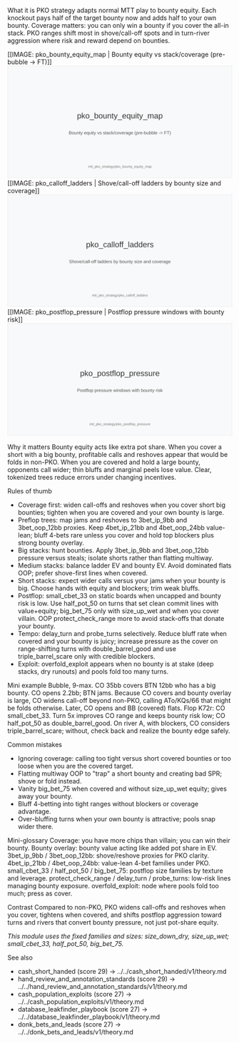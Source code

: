What it is
PKO strategy adapts normal MTT play to bounty equity. Each knockout pays half of the target bounty now and adds half to your own bounty. Coverage matters: you can only win a bounty if you cover the all-in stack. PKO ranges shift most in shove/call-off spots and in turn-river aggression where risk and reward depend on bounties.

[[IMAGE: pko_bounty_equity_map | Bounty equity vs stack/coverage (pre-bubble -> FT)]]
![Bounty equity vs stack/coverage (pre-bubble -> FT)](images/pko_bounty_equity_map.svg)
[[IMAGE: pko_calloff_ladders | Shove/call-off ladders by bounty size and coverage]]
![Shove/call-off ladders by bounty size and coverage](images/pko_calloff_ladders.svg)
[[IMAGE: pko_postflop_pressure | Postflop pressure windows with bounty risk]]
![Postflop pressure windows with bounty risk](images/pko_postflop_pressure.svg)

Why it matters
Bounty equity acts like extra pot share. When you cover a short with a big bounty, profitable calls and reshoves appear that would be folds in non-PKO. When you are covered and hold a large bounty, opponents call wider; thin bluffs and marginal peels lose value. Clear, tokenized trees reduce errors under changing incentives.

Rules of thumb
- Coverage first: widen call-offs and reshoves when you cover short big bounties; tighten when you are covered and your own bounty is large.
- Preflop trees: map jams and reshoves to 3bet_ip_9bb and 3bet_oop_12bb proxies. Keep 4bet_ip_21bb and 4bet_oop_24bb value-lean; bluff 4-bets rare unless you cover and hold top blockers plus strong bounty overlay.
- Big stacks: hunt bounties. Apply 3bet_ip_9bb and 3bet_oop_12bb pressure versus steals; isolate shorts rather than flatting multiway.
- Medium stacks: balance ladder EV and bounty EV. Avoid dominated flats OOP; prefer shove-first lines when covered.
- Short stacks: expect wider calls versus your jams when your bounty is big. Choose hands with equity and blockers; trim weak bluffs.
- Postflop: small_cbet_33 on static boards when uncapped and bounty risk is low. Use half_pot_50 on turns that set clean commit lines with value+equity; big_bet_75 only with size_up_wet and when you cover villain. OOP protect_check_range more to avoid stack-offs that donate your bounty.
- Tempo: delay_turn and probe_turns selectively. Reduce bluff rate when covered and your bounty is juicy; increase pressure as the cover on range-shifting turns with double_barrel_good and use triple_barrel_scare only with credible blockers.
- Exploit: overfold_exploit appears when no bounty is at stake (deep stacks, dry runouts) and pools fold too many turns.

Mini example
Bubble, 9-max. CO 35bb covers BTN 12bb who has a big bounty. CO opens 2.2bb; BTN jams. Because CO covers and bounty overlay is large, CO widens call-off beyond non-PKO, calling ATo/KQs/66 that might be folds otherwise. Later, CO opens and BB (covered) flats. Flop K72r: CO small_cbet_33. Turn 5x improves CO range and keeps bounty risk low; CO half_pot_50 as double_barrel_good. On river A, with blockers, CO considers triple_barrel_scare; without, check back and realize the bounty edge safely.

Common mistakes
- Ignoring coverage: calling too tight versus short covered bounties or too loose when you are the covered target.
- Flatting multiway OOP to "trap" a short bounty and creating bad SPR; shove or fold instead.
- Vanity big_bet_75 when covered and without size_up_wet equity; gives away your bounty.
- Bluff 4-betting into tight ranges without blockers or coverage advantage.
- Over-bluffing turns when your own bounty is attractive; pools snap wider there.

Mini-glossary
Coverage: you have more chips than villain; you can win their bounty.
Bounty overlay: bounty value acting like added pot share in EV.
3bet_ip_9bb / 3bet_oop_12bb: shove/reshove proxies for PKO clarity.
4bet_ip_21bb / 4bet_oop_24bb: value-lean 4-bet families under PKO.
small_cbet_33 / half_pot_50 / big_bet_75: postflop size families by texture and leverage.
protect_check_range / delay_turn / probe_turns: low-risk lines managing bounty exposure.
overfold_exploit: node where pools fold too much; press as cover.

Contrast
Compared to non-PKO, PKO widens call-offs and reshoves when you cover, tightens when covered, and shifts postflop aggression toward turns and rivers that convert bounty pressure, not just pot-share equity.

_This module uses the fixed families and sizes: size_down_dry, size_up_wet; small_cbet_33, half_pot_50, big_bet_75._

See also
- cash_short_handed (score 29) -> ../../cash_short_handed/v1/theory.md
- hand_review_and_annotation_standards (score 29) -> ../../hand_review_and_annotation_standards/v1/theory.md
- cash_population_exploits (score 27) -> ../../cash_population_exploits/v1/theory.md
- database_leakfinder_playbook (score 27) -> ../../database_leakfinder_playbook/v1/theory.md
- donk_bets_and_leads (score 27) -> ../../donk_bets_and_leads/v1/theory.md